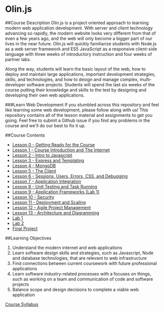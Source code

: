 Olin.js
===

##Course Description
Olin.js is a project oriented approach to learning modern web application development. With server and client technology advancing so rapidly, the modern website looks very different from that of even a few years ago, and the web will only become a bigger part of our lives in the near future. Olin.js will quickly familiarize students with Node.js as a web server framework and ES5 JavaScript as a responsive client-side language with three weeks of introductory instruction and four weeks of partner labs.

Along the way, students will learn the basic layout of the web, how to deploy and maintain large applications, important development strategies, skills, and technologies, and how to design and manage complex, multi-developer software projects. Students will spend the last six weeks of the course putting their knowledge and skills to the test by designing and developing their own web applications.

###Learn Web Development
If you stumbled across this repository and feel like learning some web development, please follow along with us!
This repository contains all of the lesson material and assignments to get you going.
Feel free to submit a Github issue if you find any problems in the course and we'll do our best to fix it up.

##Course Contents
* [Lesson 0 - Getting Ready for the Course](./lessons/00-getting-ready)
* [Lesson 1 - Course Introduction and The Internet](./lessons/01-welcome-internet)
* [Lesson 2 - Intro to Javascript](./lessons/02-javascript)
* [Lesson 3 - Express and Templating](./lessons/03-express-templates)
* [Lesson 4 - MongoDB](./lessons/04-mongo)
* [Lesson 5 - The Client](./lessons/05-client-jquery-ajax)
* [Lesson 6 - Sessions, Users, Errors, CSS, and Debugging](./lessons/06-css-development-style)
* [Lesson 7 - Application Integration](./lessons/07-apis-debugging)
* [Lesson 8 - Unit Testing and Task Running](./lessons/08-tests-tasks)
* [Lesson 9 - Application Frameworks (Lab 1)](./lessons/09-clientside-frameworks)
* [Lesson 10 - Security](./lessons/10-security)
* [Lesson 11 - Deployment and Scaling](./lessons/11-deployment-scaling)
* [Lesson 12 - Agile Project Management](./lessons/12-agile)
* [Lesson 13 - Architecture and Diagramming](./lessons/13-designs-diagrams)
* [Lab 1](./lab1)
* [Lab 2](./lab2)
* [Final Project](./finalproject)


##Learning Objectives
1. Understand the modern internet and web applications
2. Learn software design skills and strategies, such as Javascript, Node and database technologies, that are relevant to web infrastructure
3. Find connections between current coursework with future professional applications
4. Learn software industry-related processes with a focuses on things, such as working on a team and communication of code and software projects
5. Balance scope and design decisions to complete a viable web application

[Course Syllabus](./Syllabus.md)
